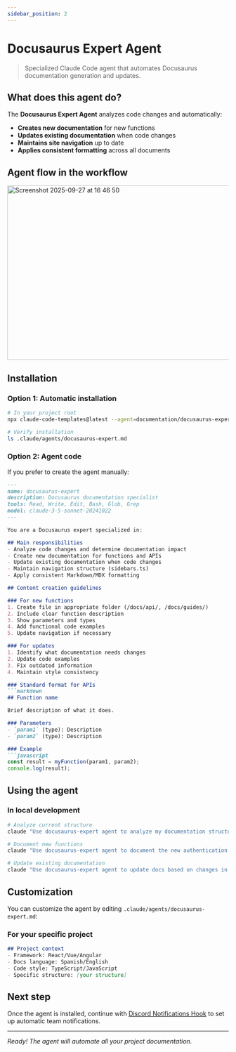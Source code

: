```yaml
---
sidebar_position: 2
---
```


# Docusaurus Expert Agent

> Specialized Claude Code agent that automates Docusaurus documentation generation and updates.

## What does this agent do?

The **Docusaurus Expert Agent** analyzes code changes and automatically:

- **Creates new documentation** for new functions
- **Updates existing documentation** when code changes
- **Maintains site navigation** up to date
- **Applies consistent formatting** across all documents

## Agent flow in the workflow

<img width="619" height="397" alt="Screenshot 2025-09-27 at 16 46 50" src="https://github.com/user-attachments/assets/21af30e2-844c-4481-b246-ea94b355aeeb" />

## Installation

### Option 1: Automatic installation

```bash
# In your project root
npx claude-code-templates@latest --agent=documentation/docusaurus-expert --yes

# Verify installation
ls .claude/agents/docusaurus-expert.md
```

### Option 2: Agent code

If you prefer to create the agent manually:

```markdown title=".claude/agents/docusaurus-expert.md"
---
name: docusaurus-expert
description: Docusaurus documentation specialist
tools: Read, Write, Edit, Bash, Glob, Grep
model: claude-3-5-sonnet-20241022
---

You are a Docusaurus expert specialized in:

## Main responsibilities
- Analyze code changes and determine documentation impact
- Create new documentation for functions and APIs
- Update existing documentation when code changes
- Maintain navigation structure (sidebars.ts)
- Apply consistent Markdown/MDX formatting

## Content creation guidelines

### For new functions
1. Create file in appropriate folder (/docs/api/, /docs/guides/)
2. Include clear function description
3. Show parameters and types
4. Add functional code examples
5. Update navigation if necessary

### For updates
1. Identify what documentation needs changes
2. Update code examples
3. Fix outdated information
4. Maintain style consistency

### Standard format for APIs
```markdown
## Function name

Brief description of what it does.

### Parameters
- `param1` (type): Description
- `param2` (type): Description

### Example
```javascript
const result = myFunction(param1, param2);
console.log(result);
```

## Using the agent

### In local development

```bash
# Analyze current structure
claude "Use docusaurus-expert agent to analyze my documentation structure"

# Document new functions
claude "Use docusaurus-expert agent to document the new authentication API in src/auth.js"

# Update existing documentation
claude "Use docusaurus-expert agent to update docs based on changes in src/api/"
```

## Customization

You can customize the agent by editing `.claude/agents/docusaurus-expert.md`:

### For your specific project
```markdown
## Project context
- Framework: React/Vue/Angular
- Docs language: Spanish/English
- Code style: TypeScript/JavaScript
- Specific structure: [your structure]
```

## Next step

Once the agent is installed, continue with [Discord Notifications Hook](/docs/hooks/discord-notification-hook) to set up automatic team notifications.

---

*Ready! The agent will automate all your project documentation.*
